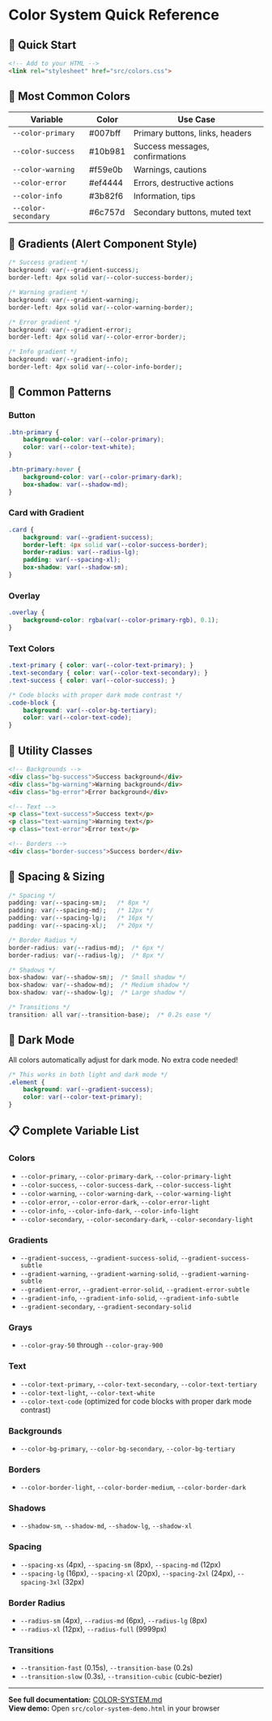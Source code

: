 # Color System Quick Reference

## 🚀 Quick Start

```html
<!-- Add to your HTML -->
<link rel="stylesheet" href="src/colors.css">
```

## 🎨 Most Common Colors

| Variable | Color | Use Case |
|----------|-------|----------|
| `--color-primary` | #007bff | Primary buttons, links, headers |
| `--color-success` | #10b981 | Success messages, confirmations |
| `--color-warning` | #f59e0b | Warnings, cautions |
| `--color-error` | #ef4444 | Errors, destructive actions |
| `--color-info` | #3b82f6 | Information, tips |
| `--color-secondary` | #6c757d | Secondary buttons, muted text |

## 🌈 Gradients (Alert Component Style)

```css
/* Success gradient */
background: var(--gradient-success);
border-left: 4px solid var(--color-success-border);

/* Warning gradient */
background: var(--gradient-warning);
border-left: 4px solid var(--color-warning-border);

/* Error gradient */
background: var(--gradient-error);
border-left: 4px solid var(--color-error-border);

/* Info gradient */
background: var(--gradient-info);
border-left: 4px solid var(--color-info-border);
```

## 📝 Common Patterns

### Button

```css
.btn-primary {
    background-color: var(--color-primary);
    color: var(--color-text-white);
}

.btn-primary:hover {
    background-color: var(--color-primary-dark);
    box-shadow: var(--shadow-md);
}
```

### Card with Gradient

```css
.card {
    background: var(--gradient-success);
    border-left: 4px solid var(--color-success-border);
    border-radius: var(--radius-lg);
    padding: var(--spacing-xl);
    box-shadow: var(--shadow-sm);
}
```

### Overlay

```css
.overlay {
    background-color: rgba(var(--color-primary-rgb), 0.1);
}
```

### Text Colors

```css
.text-primary { color: var(--color-text-primary); }
.text-secondary { color: var(--color-text-secondary); }
.text-success { color: var(--color-success); }

/* Code blocks with proper dark mode contrast */
.code-block {
    background: var(--color-bg-tertiary);
    color: var(--color-text-code);
}
```

## 🎯 Utility Classes

```html
<!-- Backgrounds -->
<div class="bg-success">Success background</div>
<div class="bg-warning">Warning background</div>
<div class="bg-error">Error background</div>

<!-- Text -->
<p class="text-success">Success text</p>
<p class="text-warning">Warning text</p>
<p class="text-error">Error text</p>

<!-- Borders -->
<div class="border-success">Success border</div>
```

## 📏 Spacing & Sizing

```css
/* Spacing */
padding: var(--spacing-sm);   /* 8px */
padding: var(--spacing-md);   /* 12px */
padding: var(--spacing-lg);   /* 16px */
padding: var(--spacing-xl);   /* 20px */

/* Border Radius */
border-radius: var(--radius-md);  /* 6px */
border-radius: var(--radius-lg);  /* 8px */

/* Shadows */
box-shadow: var(--shadow-sm);  /* Small shadow */
box-shadow: var(--shadow-md);  /* Medium shadow */
box-shadow: var(--shadow-lg);  /* Large shadow */

/* Transitions */
transition: all var(--transition-base);  /* 0.2s ease */
```

## 🌙 Dark Mode

All colors automatically adjust for dark mode. No extra code needed!

```css
/* This works in both light and dark mode */
.element {
    background: var(--gradient-success);
    color: var(--color-text-primary);
}
```

## 📋 Complete Variable List

### Colors

- `--color-primary`, `--color-primary-dark`, `--color-primary-light`
- `--color-success`, `--color-success-dark`, `--color-success-light`
- `--color-warning`, `--color-warning-dark`, `--color-warning-light`
- `--color-error`, `--color-error-dark`, `--color-error-light`
- `--color-info`, `--color-info-dark`, `--color-info-light`
- `--color-secondary`, `--color-secondary-dark`, `--color-secondary-light`

### Gradients

- `--gradient-success`, `--gradient-success-solid`, `--gradient-success-subtle`
- `--gradient-warning`, `--gradient-warning-solid`, `--gradient-warning-subtle`
- `--gradient-error`, `--gradient-error-solid`, `--gradient-error-subtle`
- `--gradient-info`, `--gradient-info-solid`, `--gradient-info-subtle`
- `--gradient-secondary`, `--gradient-secondary-solid`

### Grays

- `--color-gray-50` through `--color-gray-900`

### Text

- `--color-text-primary`, `--color-text-secondary`, `--color-text-tertiary`
- `--color-text-light`, `--color-text-white`
- `--color-text-code` (optimized for code blocks with proper dark mode contrast)

### Backgrounds

- `--color-bg-primary`, `--color-bg-secondary`, `--color-bg-tertiary`

### Borders

- `--color-border-light`, `--color-border-medium`, `--color-border-dark`

### Shadows

- `--shadow-sm`, `--shadow-md`, `--shadow-lg`, `--shadow-xl`

### Spacing

- `--spacing-xs` (4px), `--spacing-sm` (8px), `--spacing-md` (12px)
- `--spacing-lg` (16px), `--spacing-xl` (20px), `--spacing-2xl` (24px), `--spacing-3xl` (32px)

### Border Radius

- `--radius-sm` (4px), `--radius-md` (6px), `--radius-lg` (8px)
- `--radius-xl` (12px), `--radius-full` (9999px)

### Transitions

- `--transition-fast` (0.15s), `--transition-base` (0.2s)
- `--transition-slow` (0.3s), `--transition-cubic` (cubic-bezier)

---

**See full documentation:** [COLOR-SYSTEM.md](COLOR-SYSTEM.md)  
**View demo:** Open `src/color-system-demo.html` in your browser
